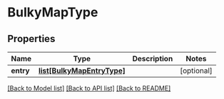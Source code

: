 # BulkyMapType

## Properties
Name | Type | Description | Notes
------------ | ------------- | ------------- | -------------
**entry** | [**list[BulkyMapEntryType]**](BulkyMapEntryType.md) |  | [optional] 

[[Back to Model list]](../README.md#documentation-for-models) [[Back to API list]](../README.md#documentation-for-api-endpoints) [[Back to README]](../README.md)


